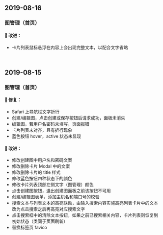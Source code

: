 ## 2019-08-16

### 图管理（首页）

#### :nail_care: 改进：

- 卡片列表鼠标悬浮在内容上会出现完整文本，以配合文字省略

<br />

## 2019-08-15

### 图管理（首页）

#### :bug: 修复：

- Safari 上导航栏文字折行
- 创建/编辑图，点击创建或保存按钮后请求成功，面板未消失
- 编辑图，若用户名密码未填写，页面报错
- 卡片列表未对齐，且有折行现象
- 蓝色按钮 hover，active 状态未显现

#### :nail_care: 改进：

- 修改创建图中用户名和密码文案
- 修改删除卡片 Modal 中的文案
- 修改删除卡片的 title 样式
- 修改蓝色按钮四种状态下的颜色
- 修改卡片列表顶部左侧文字（图管理）颜色
- 点击创建图按钮，退出创建图面板之前该按钮不可用
- 创建/编辑图表单，添加主机名和端口号的校验 
- 搜索文本与列表文本的高亮联动，由输入搜索内容实施高亮列表卡片中的文本改为点击搜索之后再高亮对应搜索文字
- 点击搜索框中的清除文本按钮，如果之前已搜索相关内容，卡片列表则恢复到初始状态（类同于页面刷新）
- 替换标签页 favico

